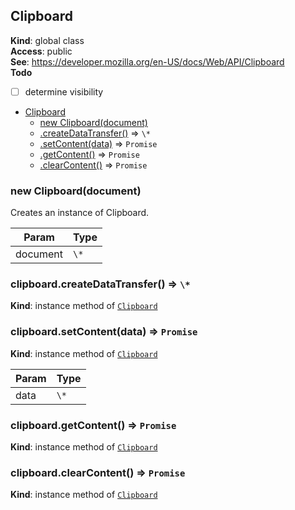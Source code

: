 
<a name="clipboard" id="clipboard"></a>

## Clipboard
**Kind**: global class  
**Access**: public  
**See**: https://developer.mozilla.org/en-US/docs/Web/API/Clipboard  
**Todo**

- [ ] determine visibility


* [Clipboard](#clipboard)
    * [new Clipboard(document)](#new-clipboard-new)
    * [.createDataTransfer()](#clipboard-createdatatransfer) ⇒ `\*`
    * [.setContent(data)](#clipboard-setcontent) ⇒ `Promise`
    * [.getContent()](#clipboard-getcontent) ⇒ `Promise`
    * [.clearContent()](#clipboard-clearcontent) ⇒ `Promise`


<a name="new-clipboard-new" id="new-clipboard-new"></a>

### new Clipboard(document)
Creates an instance of Clipboard.


| Param | Type |
| --- | --- |
| document | `\*` | 


<a name="clipboard-createdatatransfer" id="clipboard-createdatatransfer"></a>

### clipboard.createDataTransfer() ⇒ `\*`
**Kind**: instance method of [`Clipboard`](#clipboard)  

<a name="clipboard-setcontent" id="clipboard-setcontent"></a>

### clipboard.setContent(data) ⇒ `Promise`
**Kind**: instance method of [`Clipboard`](#clipboard)  

| Param | Type |
| --- | --- |
| data | `\*` | 


<a name="clipboard-getcontent" id="clipboard-getcontent"></a>

### clipboard.getContent() ⇒ `Promise`
**Kind**: instance method of [`Clipboard`](#clipboard)  

<a name="clipboard-clearcontent" id="clipboard-clearcontent"></a>

### clipboard.clearContent() ⇒ `Promise`
**Kind**: instance method of [`Clipboard`](#clipboard)  
